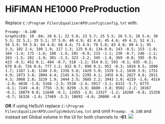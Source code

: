 # HiFiMAN HE1000 PreProduction
Replace `C:\Program Files\EqualizerAPO\config\config.txt` with:
```
Preamp: -6.1dB
GraphicEQ: 10 -84; 20 6.1; 22 5.8; 23 5.7; 25 5.5; 26 5.5; 28 5.4; 30 5.3; 32 5.2; 35 5.1; 37 5.0; 40 4.9; 42 4.8; 45 4.6; 49 4.3; 52 4.1; 56 3.9; 59 3.8; 64 4.0; 68 4.4; 73 4.9; 78 5.0; 83 4.8; 89 4.1; 95 3.3; 102 2.4; 109 1.9; 117 1.3; 125 0.6; 134 0.0; 143 -0.5; 153 -1.0; 164 -1.4; 175 -1.6; 188 -1.4; 201 -0.9; 215 -1.1; 230 -0.7; 246 -1.1; 263 -1.5; 282 -1.9; 301 -2.3; 323 -2.2; 345 -1.8; 369 -0.8; 395 -0.9; 423 -0.3; 452 0.1; 484 -0.7; 518 -1.2; 554 0.3; 593 -0.1; 635 -0.2; 679 0.8; 726 0.6; 777 1.2; 832 0.7; 890 0.2; 952 -0.3; 1019 0.5; 1090 1.7; 1167 1.8; 1248 3.8; 1336 5.0; 1429 5.0; 1529 5.2; 1636 3.9; 1751 4.9; 1873 3.8; 2004 4.4; 2145 4.5; 2295 4.1; 2455 4.6; 2627 4.6; 2811 4.3; 3008 2.8; 3219 1.9; 3444 2.5; 3685 2.2; 3943 1.0; 4219 -1.6; 4514 -2.0; 4830 -1.8; 5168 -2.3; 5530 -2.4; 5917 -3.1; 6331 -5.7; 6775 -6.1; 7249 -4.8; 7756 -3.9; 8299 -3.9; 8880 -3.8; 9502 -2.2; 10167 -0.1; 10879 0.0; 11640 -0.1; 12455 -1.0; 13327 -1.2; 14260 -0.8; 15258 -0.7; 16326 -1.6; 17469 -3.3; 18692 -4.6; 20000 -4.8
```
**OR** if using HeSuVi replace `C:\Program Files\EqualizerAPO\config\HeSuVi\eq.txt` and omit `Preamp: -6.1dB` and instead set Global volume in the UI for both channels to **-61**.
![](https://raw.githubusercontent.com/jaakkopasanen/AutoEq/master/results/Sonoma%20Model%20One/innerfidelity/onear/HiFiMAN%20HE1000%20PreProduction/HiFiMAN%20HE1000%20PreProduction.png)